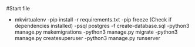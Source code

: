 #Start file

- mkvirtualenv <directory name>
  -pip install -r requirements.txt
  -pip freeze (Check if dependencies installed)
  -psql postgres -f create-database.sql
  -python3 manage.py makemigrations
  -python3 manage.py migrate
  -python3 manage.py createsuperuser
  -python3 manage.py runserver
